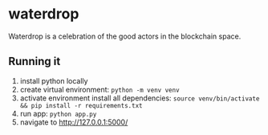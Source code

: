 # waterdrop
Waterdrop is a celebration of the good actors in the blockchain space.

## Running it
1. install python locally
2. create virtual environment: ```python -m venv venv```
3. activate environment install all dependencies: ```source venv/bin/activate && pip install -r requirements.txt```
4. run app: ```python app.py```
5. navigate to http://127.0.0.1:5000/
